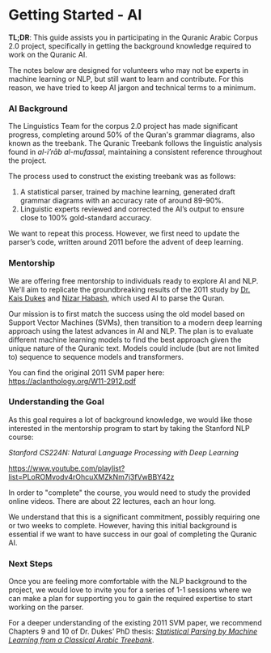 # Getting Started - AI 

**TL;DR**: This guide assists you in participating in the Quranic Arabic Corpus 2.0 project, specifically in getting the background knowledge required to work on the Quranic AI.

The notes below are designed for volunteers who may not be experts in machine learning or NLP, but still want to learn and contribute. For this reason, we have tried to keep AI jargon and technical terms to a minimum.

### AI Background

The Linguistics Team for the corpus 2.0 project has made significant progress, completing around 50% of the Quran's grammar diagrams, also known as the treebank. The Quranic Treebank follows the linguistic analysis found in *al-i’rāb al-mufassal*, maintaining a consistent reference throughout the project.

The process used to construct the existing treebank was as follows:

1. A statistical parser, trained by machine learning, generated draft grammar diagrams with an accuracy rate of around 89-90%.
2. Linguistic experts reviewed and corrected the AI’s output to ensure close to 100% gold-standard accuracy.

We want to repeat this process. However, we first need to update the parser’s code, written around 2011 before the advent of deep learning.

### Mentorship

We are offering free mentorship to individuals ready to explore AI and NLP. We'll aim to replicate the groundbreaking results of the 2011 study by [Dr. Kais Dukes](https://www.linkedin.com/in/kaisdukes) and [Nizar Habash](https://nyuad.nyu.edu/en/academics/divisions/science/faculty/nizar-habash.html), which used AI to parse the Quran.

Our mission is to first match the success using the old model based on Support Vector Machines (SVMs), then transition to a modern deep learning approach using the latest advances in AI and NLP. The plan is to evaluate different machine learning models to find the best approach given the unique nature of the Quranic text. Models could include (but are not limited to) sequence to sequence models and transformers.

You can find the original 2011 SVM paper here: https://aclanthology.org/W11-2912.pdf

### Understanding the Goal

As this goal requires a lot of background knowledge, we would like those interested in the mentorship program to start by taking the Stanford NLP course:

*Stanford CS224N: Natural Language Processing with Deep Learning*

https://www.youtube.com/playlist?list=PLoROMvodv4rOhcuXMZkNm7j3fVwBBY42z

In order to "complete" the course, you would need to study the provided online videos. There are about 22 lectures, each an hour long.

We understand that this is a significant commitment, possibly requiring one or two weeks to complete. However, having this initial background is essential if we want to have success in our goal of completing the Quranic AI.

### Next Steps

Once you are feeling more comfortable with the NLP background to the project, we would love to invite you for a series of 1-1 sessions where we can make a plan for supporting you to gain the required expertise to start working on the parser.

For a deeper understanding of the existing 2011 SVM paper, we recommend Chapters 9 and 10 of Dr. Dukes’ PhD thesis: *[Statistical Parsing by Machine Learning from a Classical Arabic Treebank](https://arxiv.org/pdf/1510.07193.pdf)*.